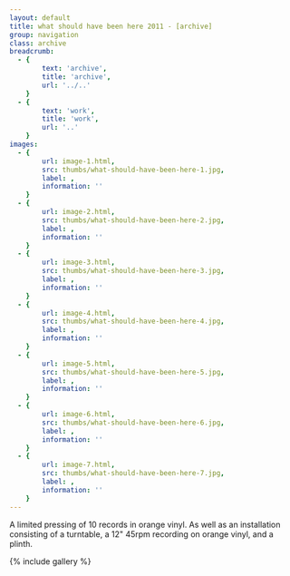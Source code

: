 ```yaml
---
layout: default
title: what should have been here 2011 - [archive]
group: navigation
class: archive
breadcrumb:
  - {
  		text: 'archive',
  		title: 'archive',
  		url: '../..'
	}
  - {
  		text: 'work',
  		title: 'work',
  		url: '..'
	}
images:
  - {
		url: image-1.html, 
		src: thumbs/what-should-have-been-here-1.jpg,
		label: ,
		information: ''
	}
  - {
		url: image-2.html, 
		src: thumbs/what-should-have-been-here-2.jpg,
		label: ,
		information: ''
	}
  - {
		url: image-3.html, 
		src: thumbs/what-should-have-been-here-3.jpg,
		label: ,
		information: ''
	}
  - {
		url: image-4.html, 
		src: thumbs/what-should-have-been-here-4.jpg,
		label: ,
		information: ''
	}
  - {
		url: image-5.html, 
		src: thumbs/what-should-have-been-here-5.jpg,
		label: ,
		information: ''
	}
  - {
		url: image-6.html, 
		src: thumbs/what-should-have-been-here-6.jpg,
		label: ,
		information: ''
	}
  - {
		url: image-7.html, 
		src: thumbs/what-should-have-been-here-7.jpg,
		label: ,
		information: ''
	}
---
```


A limited pressing of 10 records in orange vinyl. As well as an installation consisting of a turntable, a 12" 45rpm recording on orange vinyl, and a plinth.

{% include gallery %}

